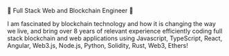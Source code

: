 👋 Full Stack Web and Blockchain Engineer 👋

I am fascinated by blockchain technology and how it is changing the way we live, and bring over 8 years of relevant experience efficiently coding full stack blockchain and web applications using Javascript, TypeScript, React, Angular, Web3.js, Node.js, Python, Solidity, Rust, Web3, Ethers!
